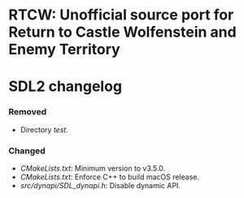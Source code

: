 # RTCW: Unofficial source port for Return to Castle Wolfenstein and Enemy Territory
# SDL2 changelog

### Removed
- Directory *test*.

### Changed
- *CMakeLists.txt*: Minimum version to v3.5.0.
- *CMakeLists.txt*: Enforce C++ to build macOS release.
- *src/dynapi/SDL_dynapi.h*: Disable dynamic API.
